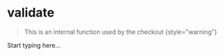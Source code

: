 # validate

<include from="Snippets-CheckoutAPI.md" element-id="snippet-header" />

> This is an internal function used by the checkout
{style="warning"}

Start typing here...